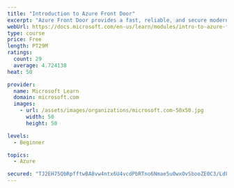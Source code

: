 ```yaml
---
title: "Introduction to Azure Front Door"
excerpt: "Azure Front Door provides a fast, reliable, and secure modern cloud content delivery network, integrated with intelligent threat protection."
webUrl: https://docs.microsoft.com/en-us/learn/modules/intro-to-azure-front-door/
type: course
price: Free
length: PT29M
ratings:
  count: 29
  average: 4.724138
heat: 50

provider:
  name: Microsoft Learn
  domain: microsoft.com
  images:
    - url: /assets/images/organizations/microsoft.com-50x50.jpg
      width: 50
      height: 50

levels:
  - Beginner

topics:
  - Azure

secured: "TJ2EH75QbRpfftwBA8vw4ntx6U4vcdPbRTno6Nmae5u0wxOvSbooZE0C3/LdFGgZuD+oIF3vVHqCQxkQlhYhtp9bblmQPp8ECdOv1UWemutabldt8QIy08hIuFuKMaVZ5EY8uJ4fRcyrWIghoo6A77S9IG2MNSPh2WnijB0bsOOs4FsveQUvmLBoyDeTolwIBumn1qcSmBI65zd7ujwnRl/G7pg4ZAgsbmPnAOKYzTFfPyg/mZ/olfjCD9Ka28mWHJtGqcCBrsUPLOwTHPYdfVcMR0OwqGTpng4lHGCvIihUcH9OsOCkGNop0RZmf979RVYrTVrFi3dGwxKh4cSx9u9CCkGBU3aRRvzHHnlOsB3jW3cBvvIRyfn/3qo6Wl/0wcRtq6OnR8vyxZDoU5PVFdPb8UblWWERQR84sjgY6Ms=;wxjlyPlzmr+XGg/UCjQNvg=="
---
```


